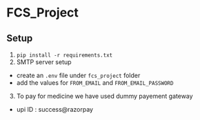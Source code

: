 # FCS_Project

## Setup

1. `pip install -r requirements.txt`
2. SMTP server setup
  - create an `.env` file under `fcs_project` folder
  - add the values for `FROM_EMAIL` and `FROM_EMAIL_PASSWORD`

3. To pay for medicine we have used dummy payement gateway
  - upi ID : success@razorpay 
